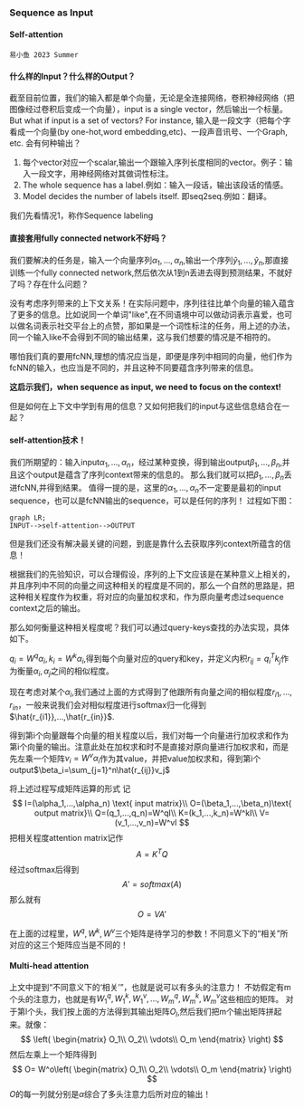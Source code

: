 ### Sequence as Input
#### Self-attention
    易小鱼 2023 Summer
#### 什么样的Input？什么样的Output？
截至目前位置，我们的输入都是单个向量，无论是全连接网络，卷积神经网络（把图像经过卷积后变成一个向量），input is a single vector，然后输出一个标量。
 But what if input is a set of vectors? For instance, 输入是一段文字（把每个字看成一个向量(by one-hot,word embedding,etc)、一段声音讯号、一个Graph, etc.
 会有何种输出？
 1. 每个vector对应一个scalar,输出一个跟输入序列长度相同的vector。例子：输入一段文字，用神经网络对其做词性标注。
 2. The whole sequence has a label.例如：输入一段话，输出该段话的情感。
 3. Model decides the number of labels itself. 即seq2seq.例如：翻译。

我们先看情况1，称作Sequence labeling
#### 直接套用fully connected network不好吗？
我们要解决的任务是，输入一个向量序列$\alpha_1,\dots,\alpha_n$,输出一个序列$\hat{y}_1,\dots,\hat{y}_n$,那直接训练一个fully connected network,然后依次从1到n丢进去得到预测结果，不就好了吗？存在什么问题？

没有考虑序列带来的上下文关系！在实际问题中，序列往往比单个向量的输入蕴含了更多的信息。比如说同一个单词"like",在不同语境中可以做动词表示喜爱，也可以做名词表示社交平台上的点赞，那如果是一个词性标注的任务，用上述的办法，同一个输入like不会得到不同的输出结果，这与我们想要的情况是不相符的。

哪怕我们真的要用fcNN,理想的情况应当是，即便是序列中相同的向量，他们作为fcNN的输入，也应当是不同的，并且这种不同要蕴含序列带来的信息。

**这启示我们，when sequence as input, we need to focus on the context!**

但是如何在上下文中学到有用的信息？又如何把我们的input与这些信息结合在一起？

#### self-attention技术！
我们所期望的：输入input$\alpha_1,...,\alpha_n$，经过某种变换，得到输出output$\beta_1,...,\beta_n$,并且这个output是蕴含了序列context带来的信息的。
那么我们就可以把$\beta_1,...,\beta_n$丢进fcNN,并得到结果。
值得一提的是，这里的$\alpha_1,...,\alpha_n$不一定要是最初的input sequence，也可以是fcNN输出的sequence，可以是任何的序列！
过程如下图：
```mermaid
graph LR;
INPUT-->self-attention-->OUTPUT 
``` 
但是我们还没有解决最关键的问题，到底是靠什么去获取序列context所蕴含的信息！

根据我们的先验知识，可以合理假设，序列的上下文应该是在某种意义上相关的，并且序列中不同的向量之间这种相关的程度是不同的，那么一个自然的思路是，把这种相关程度作为权重，将对应的向量加权求和，作为原向量考虑过sequence context之后的输出。

那么如何衡量这种相关程度呢？我们可以通过query-keys查找的办法实现，具体如下。

$q_i=W^q\alpha_i,k_i=W^k\alpha_i$,得到每个向量对应的query和key，并定义内积$r_{ij}=q_i^Tk_j$作为衡量$\alpha_i,\alpha_j$之间的相似程度。

现在考虑对某个$\alpha_i$,我们通过上面的方式得到了他跟所有向量之间的相似程度$r_{i1},...,r_{in}$，一般来说我们会对相似程度进行softmax归一化得到$\hat{r_{i1}},...,\hat{r_{in}}$.

得到第i个向量跟每个向量的相关程度以后，我们对每一个向量进行加权求和作为第i个向量的输出。注意此处在加权求和时不是直接对原向量进行加权求和，而是先左乘一个矩阵$v_i=W^v\alpha_i$作为其value，并把value加权求和，得到第i个output$\beta_i=\sum_{j=1}^n\hat{r_{ij}}v_j$

将上述过程写成矩阵运算的形式
记
$$
I=(\alpha_1,...,\alpha_n) \text{ input matrix}\\
O=(\beta_1,...,\beta_n)\text{ output matrix}\\
Q=(q_1,...,q_n)=W^qI\\
K=(k_1,...,k_n)=W^kI\\
V=(v_1,...,v_n)=W^vI
$$
把相关程度attention matrix记作
$$
A=K^TQ
$$
经过softmax后得到
$$
A'=softmax(A)
$$
那么就有
$$
O=VA'
$$

在上面的过程里，$W^q,W^k,W^v$三个矩阵是待学习的参数！不同意义下的“相关”所对应的这三个矩阵应当是不同的！

#### Multi-head attention
上文中提到“不同意义下的‘相关’”，也就是说可以有多头的注意力！
不妨假定有m个头的注意力，也就是有$W^q_1,W^k_1,W^v_1,...,W^q_m,W^k_m,W^v_m$这些相应的矩阵。
对于第l个头，我们按上面的方法得到其输出矩阵$O_l$,然后我们把m个输出矩阵拼起来。就像：
$$
\left(
\begin{matrix}
    O_1\\
    O_2\\
    \vdots\\
    O_m
\end{matrix}
\right)
$$
然后左乘上一个矩阵得到
$$
O=
W^o\left(
\begin{matrix}
    O_1\\
    O_2\\
    \vdots\\
    O_m
\end{matrix}
\right)
$$
$O$的每一列就分别是$\alpha$综合了多头注意力后所对应的输出！





